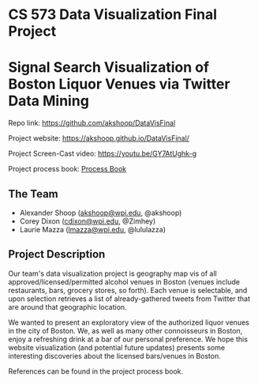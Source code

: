 CS 573 Data Visualization Final Project
===

# Signal Search Visualization of Boston Liquor Venues via Twitter Data Mining

Repo link: https://github.com/akshoop/DataVisFinal

Project website: https://akshoop.github.io/DataVisFinal/

Project Screen-Cast video: https://youtu.be/GY7AtUghk-g

Project process book: [Process Book](processBook.md)

The Team
---
- Alexander Shoop (akshoop@wpi.edu, @akshoop)
- Corey Dixon (cdixon@wpi.edu, @Zimhey)
- Laurie Mazza (lmazza@wpi.edu, @lululazza)

Project Description
---
Our team's data visualization project is geography map vis of all approved/licensed/permitted alcohol venues in Boston (venues include restaurants, bars, grocery stores, so forth). Each venue is selectable, and upon selection retrieves a list of already-gathered tweets from Twitter that are around that geographic location.

We wanted to present an exploratory view of the authorized liquor venues in the city of Boston. We, as well as many other connoisseurs in Boston, enjoy a refreshing drink at a bar of our personal preference. We hope this website visualization (and potential future updates) presents some interesting discoveries about the licensed bars/venues in Boston.

References can be found in the project process book.

